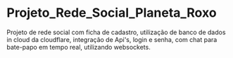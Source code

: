 # Projeto_Rede_Social_Planeta_Roxo
Projeto de rede social com ficha de cadastro, utilização de banco de dados in cloud da cloudflare, integração de Api's, login e senha, com chat para bate-papo em tempo real, utilizando websockets.
